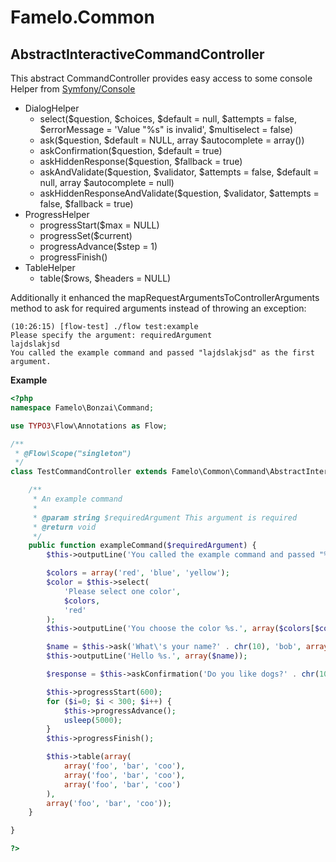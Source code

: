 Famelo.Common
=============

AbstractInteractiveCommandController
--------------------------------------------------------

This abstract CommandController provides easy access to some console Helper from [Symfony/Console](http://symfony.com/doc/current/components/console/helpers/index.html)

- DialogHelper
    - select($question, $choices, $default = null, $attempts = false, $errorMessage = 'Value "%s" is invalid', $multiselect = false)
    - ask($question, $default = NULL, array $autocomplete = array())
    - askConfirmation($question, $default = true)
    - askHiddenResponse($question, $fallback = true)
    - askAndValidate($question, $validator, $attempts = false, $default = null, array $autocomplete = null)
    - askHiddenResponseAndValidate($question, $validator, $attempts = false, $fallback = true)
- ProgressHelper
    - progressStart($max = NULL)
    - progressSet($current)
    - progressAdvance($step = 1)
    - progressFinish()
- TableHelper
    - table($rows, $headers = NULL)

Additionally it enhanced the mapRequestArgumentsToControllerArguments method to ask for required arguments instead of throwing an exception:

```
(10:26:15) [flow-test] ./flow test:example
Please specify the argument: requiredArgument
lajdslakjsd
You called the example command and passed "lajdslakjsd" as the first argument.
```

**Example**

```php
<?php
namespace Famelo\Bonzai\Command;

use TYPO3\Flow\Annotations as Flow;

/**
 * @Flow\Scope("singleton")
 */
class TestCommandController extends Famelo\Common\Command\AbstractInteractiveCommandController {

	/**
	 * An example command
	 *
	 * @param string $requiredArgument This argument is required
	 * @return void
	 */
	public function exampleCommand($requiredArgument) {
		$this->outputLine('You called the example command and passed "%s" as the first argument.', array($requiredArgument));

		$colors = array('red', 'blue', 'yellow');
		$color = $this->select(
			'Please select one color',
			$colors,
			'red'
		);
		$this->outputLine('You choose the color %s.', array($colors[$color]));

		$name = $this->ask('What\'s your name?' . chr(10), 'bob', array('bob', 'sally', 'blake'));
		$this->outputLine('Hello %s.', array($name));

		$response = $this->askConfirmation('Do you like dogs?' . chr(10));

		$this->progressStart(600);
		for ($i=0; $i < 300; $i++) {
			$this->progressAdvance();
			usleep(5000);
		}
		$this->progressFinish();

		$this->table(array(
			array('foo', 'bar', 'coo'),
			array('foo', 'bar', 'coo'),
			array('foo', 'bar', 'coo')
		),
		array('foo', 'bar', 'coo'));
	}

}

?>
```
